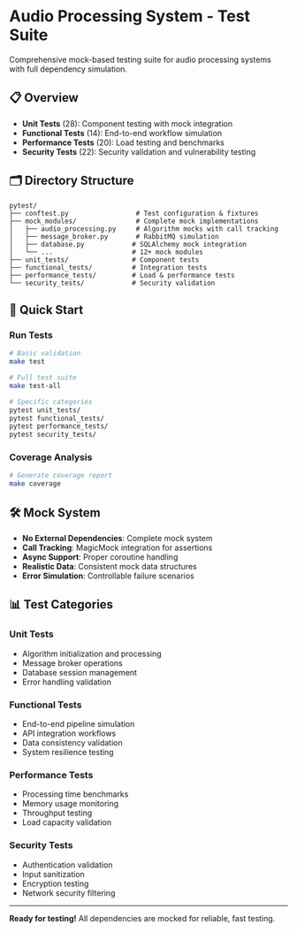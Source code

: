 # Audio Processing System - Test Suite

Comprehensive mock-based testing suite for audio processing systems with full dependency simulation.

## 📋 Overview

- **Unit Tests** (28): Component testing with mock integration
- **Functional Tests** (14): End-to-end workflow simulation  
- **Performance Tests** (20): Load testing and benchmarks
- **Security Tests** (22): Security validation and vulnerability testing

## 🗂️ Directory Structure

```
pytest/
├── conftest.py                 # Test configuration & fixtures
├── mock_modules/               # Complete mock implementations
│   ├── audio_processing.py     # Algorithm mocks with call tracking
│   ├── message_broker.py       # RabbitMQ simulation
│   ├── database.py            # SQLAlchemy mock integration
│   └── ...                    # 12+ mock modules
├── unit_tests/                # Component tests
├── functional_tests/          # Integration tests
├── performance_tests/         # Load & performance tests
└── security_tests/            # Security validation
```

## 🚀 Quick Start

### Run Tests
```bash
# Basic validation
make test

# Full test suite
make test-all

# Specific categories
pytest unit_tests/
pytest functional_tests/
pytest performance_tests/
pytest security_tests/
```

### Coverage Analysis
```bash
# Generate coverage report
make coverage
```

## 🛠️ Mock System

- **No External Dependencies**: Complete mock system
- **Call Tracking**: MagicMock integration for assertions
- **Async Support**: Proper coroutine handling
- **Realistic Data**: Consistent mock data structures
- **Error Simulation**: Controllable failure scenarios

## 📊 Test Categories

### Unit Tests
- Algorithm initialization and processing
- Message broker operations
- Database session management
- Error handling validation

### Functional Tests  
- End-to-end pipeline simulation
- API integration workflows
- Data consistency validation
- System resilience testing

### Performance Tests
- Processing time benchmarks
- Memory usage monitoring  
- Throughput testing
- Load capacity validation

### Security Tests
- Authentication validation
- Input sanitization
- Encryption testing
- Network security filtering

---

**Ready for testing!** All dependencies are mocked for reliable, fast testing. 